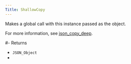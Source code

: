 ```yaml
---
Title: ShallowCopy
---
```


Makes a global call with this instance passed as the object.

For more information, see [json_copy_deep](#content-global-methods-json-copy-deep).

#- Returns
- `JSON_Object`
- 
